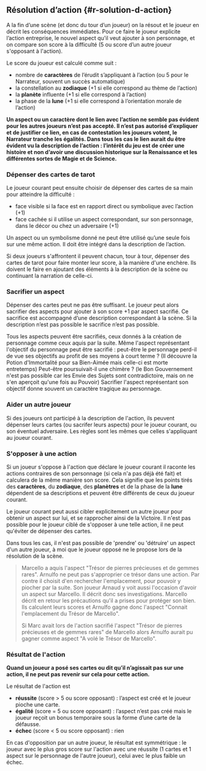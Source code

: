 ## Résolution d’action {#r-solution-d-action}

A la fin d’une scène \(et donc du tour d’un joueur\) on la résout et le joueur en décrit les conséquences immédiates. Pour ce faire le joueur explicite l’action entreprise, le nouvel aspect qu'il veut ajouter à son personnage, et on compare son score à la difficulté \(5 ou score d’un autre joueur s'opposant à l'action\).

Le score du joueur est calculé comme suit :

* nombre de **caractères** de l’érudit s’appliquant à l’action \(ou 5 pour le Narrateur, souvent un succès automatique\)
* la constellation au **zodiaque** \(+1 si elle correspond au thème de l’action\)
* la **planète** influente \(+1 si elle correspond à l’action\)
* la phase de la **lune** \(+1 si elle correspond à l’orientation morale de l’action\)

**Un aspect ou un caractère dont le lien avec l’action ne semble pas évident pour les autres joueurs n’est pas accepté. Il n’est pas autorisé d’expliquer et de justifier ce lien, en cas de contestation les joueurs votent, le Narrateur tranche les égalités. Dans tous les cas le lien aurait du être évident vu la description de l’action : l’intérêt du jeu est de créer une histoire et non d’avoir une discussion historique sur la Renaissance et les différentes sortes de Magie et de Science.**

### Dépenser des cartes de tarot

Le joueur courant peut ensuite choisir de dépenser des cartes de sa main pour atteindre la difficulté :

* face visible si la face est en rapport direct ou symbolique avec l’action \(+1\)
* face cachée si il utilise un aspect correspondant, sur son personnage, dans le décor ou chez un adversaire \(+1\)

Un aspect ou un symbolisme donné ne peut être utilisé qu’une seule fois sur une même action. Il doit être intégré dans la description de l’action.

Si deux joueurs s'affrontent il peuvent chacun, tour à tour, dépenser des cartes de tarot pour faire monter leur score, à la manière d'une enchère. Ils doivent le faire en ajoutant des éléments à la description de la scène ou continuant la narration de celle-ci.

### Sacrifier un aspect

Dépenser des cartes peut ne pas être suffisant. Le joueur peut alors sacrifier des aspects pour ajouter à son score +1 par aspect sacrifié. Ce sacrifice est accompagné d’une description correspondant à la scène. Si la description n’est pas possible le sacrifice n’est pas possible.

Tous les aspects peuvent être sacrifiés, ceux donnés à la création de personnage comme ceux aquis par la suite. Même l'aspect représentant l'objectif du personnage peut être sacrifié : peut-être le personnage perd-il de vue ses objectifs au profit de ses moyens à court terme ? \(Il découvre la Potion d'Immortalité pour sa Bien-Aimée mais celle-ci est morte entretemps\) Peut-être poursuivait-il une chimère ? \(le Bon Gouvernement n'est pas possible car les Envie des Sujets sont contradictoire, mais on ne s'en aperçoit qu'une fois au Pouvoir\) Sacrifier l'aspect représentant son objectif donne souvent un caractère tragique au personnage.

### Aider un autre joueur

Si des joueurs ont participé à la description de l'action, ils peuvent dépenser leurs cartes \(ou sacrifer leurs aspects\) pour le joueur courant, ou son éventuel adversaire. Les règles sont les mêmes que celles s'appliquant au joueur courant.

### S'opposer à une action

Si un joueur s'oppose à l'action que déclare le joueur courant il raconte les actions contraires de son personnage \(si cela n'a pas déjà été fait\) et calculera de la même manière son score. Cela signifie que les points tirés des **caractères**, du **zodiaque**, des **planètres** et de la phase de la **lune** dépendent de sa descriptions et peuvent être différents de ceux du joueur courant.

Le joueur courant peut aussi cibler explicitement un autre joueur pour obtenir un aspect sur lui, et se rapprocher ainsi de la Victoire. Il n'est pas possible pour le joueur ciblé de s'opposer à une telle action, il ne peut qu'éviter de dépenser des cartes.

Dans tous les cas, il n'est pas possible de 'prendre' ou 'détruire' un aspect d'un autre joueur, à moi que le joueur opposé ne le propose lors de la résolution de la scène.

> Marcello a aquis l'aspect "Trésor de pierres précieuses et de gemmes rares". Arnulfo ne peut pas s'approprier ce trésor dans une action. Par contre il choisit d'en rechercher l'emplacement, pour pouvoir y piocher par la suite. Son joueur Arnaud y voit aussi l'occasion d'avoir un aspect sur Marcello. Il décrit donc ses investigations. Marcello décrit en retour les précautions qu'il a prises pour protéger son bien. Ils calculent leurs scores et Arnulfo gagne donc l'aspect "Connait l'emplacement du Trésor de Marcello".
>
> Si Marc avait lors de l'action sacrifié l'aspect "Trésor de pierres précieuses et de gemmes rares" de Marcello alors Arnulfo aurait pu gagner comme aspect "A volé le Trésor de Marcello".

### Résultat de l'action

**Quand un joueur a posé ses cartes ou dit qu’il n’agissait pas sur une action, il ne peut pas revenir sur cela pour cette action.**

Le résultat de l'action est

* **réussite** \(score &gt; 5 ou score opposant\) : l’aspect est créé et le joueur pioche une carte.
* **égalité** \(score = 5 ou score opposant\) : l’aspect n’est pas créé mais le joueur reçoit un bonus temporaire sous la forme d’une carte de la défausse.
* **échec** \(score &lt; 5 ou score opposant\) : rien

En cas d'opposition par un autre joueur, le résultat est symmétrique : le joueur avec le plus gros score sur l'action avec une réussite \(1 cartes et 1 aspect sur le personnage de l'autre joueur\), celui avec le plus faible un échec.

